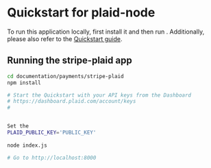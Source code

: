# Quickstart for plaid-node

To run this application locally, first install it and then run . Additionally, please also refer to the [Quickstart guide](https://plaid.com/docs/quickstart).

## Running the stripe-plaid app
``` bash
cd documentation/payments/stripe-plaid
npm install

# Start the Quickstart with your API keys from the Dashboard
# https://dashboard.plaid.com/account/keys
#


Set the 
PLAID_PUBLIC_KEY='PUBLIC_KEY' 
 
node index.js

# Go to http://localhost:8000
```

